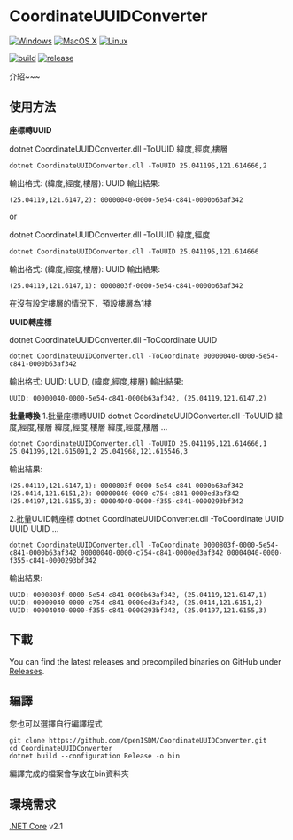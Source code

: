 # CoordinateUUIDConverter
[![Windows](https://img.shields.io/badge/Windows-compatible-green.svg)](https://www.microsoft.com/zh-tw/windows)
[![MacOS X](https://img.shields.io/badge/MacOS%20X-compatible-green.svg)](https://www.apple.com/ca/osx/apps/app-store/)
[![Linux](https://img.shields.io/badge/Linux-compatible-green.svg)](https://www.linux.org/)

[![build](https://img.shields.io/badge/build-success-green.svg)](https://github.com/OpenISDM/CoordinateUUIDConverter/)
[![release](https://img.shields.io/badge/release-v1.0.0.0-blue.svg)](https://github.com/OpenISDM/CoordinateUUIDConverter/releases/tag/1.0.0.0)

介紹~~~

## 使用方法
**座標轉UUID**

dotnet CoordinateUUIDConverter.dll -ToUUID 緯度,經度,樓層
```
dotnet CoordinateUUIDConverter.dll -ToUUID 25.041195,121.614666,2
```
輸出格式: (緯度,經度,樓層): UUID
輸出結果: 
```
(25.04119,121.6147,2): 00000040-0000-5e54-c841-0000b63af342
```
or

dotnet CoordinateUUIDConverter.dll -ToUUID 緯度,經度
```
dotnet CoordinateUUIDConverter.dll -ToUUID 25.041195,121.614666
```
輸出格式: (緯度,經度,樓層): UUID
輸出結果: 
```
(25.04119,121.6147,1): 0000803f-0000-5e54-c841-0000b63af342
```

在沒有設定樓層的情況下，預設樓層為1樓

**UUID轉座標**

dotnet CoordinateUUIDConverter.dll -ToCoordinate UUID
```
dotnet CoordinateUUIDConverter.dll -ToCoordinate 00000040-0000-5e54-c841-0000b63af342
```
輸出格式: UUID: UUID, (緯度,經度,樓層)
輸出結果:
```
UUID: 00000040-0000-5e54-c841-0000b63af342, (25.04119,121.6147,2)
```

**批量轉換**
1.批量座標轉UUID
dotnet CoordinateUUIDConverter.dll -ToUUID 緯度,經度,樓層 緯度,經度,樓層 緯度,經度,樓層 ...
```
dotnet CoordinateUUIDConverter.dll -ToUUID 25.041195,121.614666,1 25.041396,121.615091,2 25.041968,121.615546,3
```
輸出結果:
```
(25.04119,121.6147,1): 0000803f-0000-5e54-c841-0000b63af342
(25.0414,121.6151,2): 00000040-0000-c754-c841-0000ed3af342
(25.04197,121.6155,3): 00004040-0000-f355-c841-0000293bf342
```

2.批量UUID轉座標
dotnet CoordinateUUIDConverter.dll -ToCoordinate UUID UUID UUID ...
```
dotnet CoordinateUUIDConverter.dll -ToCoordinate 0000803f-0000-5e54-c841-0000b63af342 00000040-0000-c754-c841-0000ed3af342 00004040-0000-f355-c841-0000293bf342
```
輸出結果:
```
UUID: 0000803f-0000-5e54-c841-0000b63af342, (25.04119,121.6147,1)
UUID: 00000040-0000-c754-c841-0000ed3af342, (25.0414,121.6151,2)
UUID: 00004040-0000-f355-c841-0000293bf342, (25.04197,121.6155,3)
```

## 下載
You can find the latest releases and precompiled binaries on GitHub under [Releases](https://github.com/OpenISDM/CoordinateUUIDConverter/releases).

## 編譯
您也可以選擇自行編譯程式
```
git clone https://github.com/OpenISDM/CoordinateUUIDConverter.git
cd CoordinateUUIDConverter
dotnet build --configuration Release -o bin
```
編譯完成的檔案會存放在bin資料夾

## 環境需求
[.NET Core](https://www.microsoft.com/net) v2.1
